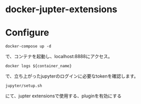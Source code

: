 # docker-jupter-extensions

# Configure

`docker-compose up -d`

で、コンテナを起動し、localhost:8888にアクセス。

`docker logs ${container_name}`

で、立ち上がったjupyterのログインに必要なtokenを確認します。


`jupyter/setup.sh`


にて、jupter extensionsで使用する、pluginを有効にする

